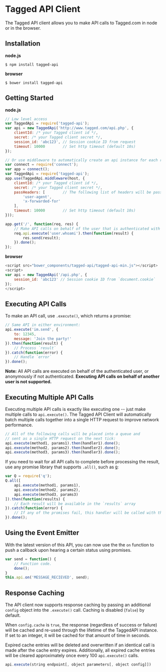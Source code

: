 Tagged API Client
=================

The Tagged API client allows you to make API calls to Tagged.com in node or in the browser.

Installation
------------

**node.js**

    $ npm install tagged-api

**browser**

    $ bower install tagged-api

Getting Started
---------------

**node.js**

```js
// Low level access
var TaggedApi = require('tagged-api');
var api = new TaggedApi('http://www.tagged.com/api.php', {
    clientId: /* your Tagged client id */,
    secret: /* your Tagged client secret */,
    session_id: 'abc123', // Session cookie ID from request
    timeout: 10000        // Set http timeout (default 10s)
});

// Or use middleware to automatically create an api instance for each request
var connect = require('connect');
var app = connect();
var TaggedApi = require('tagged-api');
app.use(TaggedApi.middleware(host, {
    clientId: /* your Tagged client id */,
    secret: /* your Tagged client secret */,
    passHeaders: [        // The following list of headers will be passed from the client to the API server
        'user-agent',
        'x-forwarded-for'
    ],
    timeout: 10000        // Set http timeout (default 10s)
}));

app.get('/', function(req, res) {
    // Make API calls on behalf of the user that is authenticated with this request
    req.api.execute('user.whoami').then(function(result) {
        res.send(result);
    }).done();
});
```

**browser**

```js
<script src="bower_components/tagged-api/tagged-api-min.js"></script>
<script>
var api = new TaggedApi('/api.php', {
    session_id: 'abc123' // Session cookie ID from `document.cookie`
});
</script>
```

Executing API Calls
-------------------

To make an API call, use `.execute()`, which returns a promise:

```js
// Same API in either environment:
api.execute('im.send', {
    to: 12345,
    message: 'Join the party!'
}).then(function(result) {
    // Process `result`
}).catch(function(error) {
    // Handle `error`
}).done();
```

**Note:** All API calls are executed on behalf of the authenticated user, or anonymously if not
authenticated. **Executing API calls on behalf of another user is not supported.**

Executing Multiple API Calls
----------------------------

Executing multiple API calls is exactly like executing one -- just make multiple calls to `api.execute()`.
The Tagged API Client will automatically batch multiple calls together into a single HTTP request
to improve network performance.

```js
// All of the following calls will be placed into a queue and
// sent as a single HTTP request on the next tick:
api.execute(method1, params1).then(handler1).done();
api.execute(method2, params2).then(handler2).done();
api.execute(method3, params3).then(handler3).done();
```

If you need to wait for all API calls to complete before processing the result, use any promise
library that supports `.all()`, such as [`Q`](https://github.com/kriskowal/q):

```js
var Q = require('q');
Q.all([
    api.execute(method1, params1),
    api.execute(method2, params2),
    api.execute(method3, params3)
]).then(function(results) {
    // Each result will be available in the `results` array
}).catch(function(error) {
    // If any of the promises fail, this handler will be called with the reason
}).done();
```

Using the Event Emitter
-----------------------

With the latest version of this API, you can now use the the `on` function to push a callback upon
hearing a certain status using promises.

```js
var send = function() {
    // Function code.
    done();
}
this.api.on('MESSAGE_RECIEVED', send);
```

Response Caching
----------------

The API client now supports response caching by passing an additional `config` object into the `.execute()` call. Caching is disabled (`false`) by default.

When `config.cache` is `true`, the response (regardless of success or failure) will be cached and re-used through the lifetime of the TaggedAPI instance. If set to an integer, it will be cached for that amount of time in seconds.

Expired cache entries will be deleted and overwritten if an identical call is made after the cache entry expires. Additionally, all expired cache entries will be cleared approximately once every 100 `api.execute()` calls.

```js
api.execute(string endpoint[, object parameters[, object config]])
```
